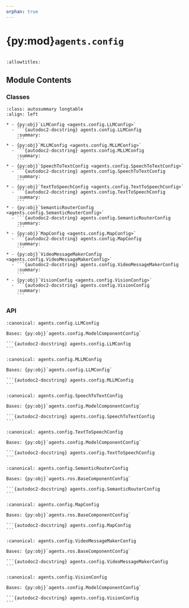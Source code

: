 ```yaml
---
orphan: true
---
```


# {py:mod}`agents.config`

```{py:module} agents.config
```

```{autodoc2-docstring} agents.config
:allowtitles:
```

## Module Contents

### Classes

````{list-table}
:class: autosummary longtable
:align: left

* - {py:obj}`LLMConfig <agents.config.LLMConfig>`
  - ```{autodoc2-docstring} agents.config.LLMConfig
    :summary:
    ```
* - {py:obj}`MLLMConfig <agents.config.MLLMConfig>`
  - ```{autodoc2-docstring} agents.config.MLLMConfig
    :summary:
    ```
* - {py:obj}`SpeechToTextConfig <agents.config.SpeechToTextConfig>`
  - ```{autodoc2-docstring} agents.config.SpeechToTextConfig
    :summary:
    ```
* - {py:obj}`TextToSpeechConfig <agents.config.TextToSpeechConfig>`
  - ```{autodoc2-docstring} agents.config.TextToSpeechConfig
    :summary:
    ```
* - {py:obj}`SemanticRouterConfig <agents.config.SemanticRouterConfig>`
  - ```{autodoc2-docstring} agents.config.SemanticRouterConfig
    :summary:
    ```
* - {py:obj}`MapConfig <agents.config.MapConfig>`
  - ```{autodoc2-docstring} agents.config.MapConfig
    :summary:
    ```
* - {py:obj}`VideoMessageMakerConfig <agents.config.VideoMessageMakerConfig>`
  - ```{autodoc2-docstring} agents.config.VideoMessageMakerConfig
    :summary:
    ```
* - {py:obj}`VisionConfig <agents.config.VisionConfig>`
  - ```{autodoc2-docstring} agents.config.VisionConfig
    :summary:
    ```
````

### API

````{py:class} LLMConfig
:canonical: agents.config.LLMConfig

Bases: {py:obj}`agents.config.ModelComponentConfig`

```{autodoc2-docstring} agents.config.LLMConfig
```

````

````{py:class} MLLMConfig
:canonical: agents.config.MLLMConfig

Bases: {py:obj}`agents.config.LLMConfig`

```{autodoc2-docstring} agents.config.MLLMConfig
```

````

````{py:class} SpeechToTextConfig
:canonical: agents.config.SpeechToTextConfig

Bases: {py:obj}`agents.config.ModelComponentConfig`

```{autodoc2-docstring} agents.config.SpeechToTextConfig
```

````

````{py:class} TextToSpeechConfig
:canonical: agents.config.TextToSpeechConfig

Bases: {py:obj}`agents.config.ModelComponentConfig`

```{autodoc2-docstring} agents.config.TextToSpeechConfig
```

````

````{py:class} SemanticRouterConfig
:canonical: agents.config.SemanticRouterConfig

Bases: {py:obj}`agents.ros.BaseComponentConfig`

```{autodoc2-docstring} agents.config.SemanticRouterConfig
```

````

````{py:class} MapConfig
:canonical: agents.config.MapConfig

Bases: {py:obj}`agents.ros.BaseComponentConfig`

```{autodoc2-docstring} agents.config.MapConfig
```

````

````{py:class} VideoMessageMakerConfig
:canonical: agents.config.VideoMessageMakerConfig

Bases: {py:obj}`agents.ros.BaseComponentConfig`

```{autodoc2-docstring} agents.config.VideoMessageMakerConfig
```

````

````{py:class} VisionConfig
:canonical: agents.config.VisionConfig

Bases: {py:obj}`agents.config.ModelComponentConfig`

```{autodoc2-docstring} agents.config.VisionConfig
```

````
